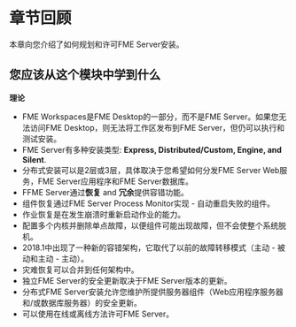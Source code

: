 # 章节回顾

本章向您介绍了如何规划和许可FME Server安装。

## 您应该从这个模块中学到什么

**理论**

* FME Workspaces是FME Desktop的一部分，而不是FME Server。如果您无法访问FME Desktop，则无法将工作区发布到FME Server，但仍可以执行和测试安装。
* FME Server有多种安装类型: **Express, Distributed/Custom, Engine, and Silent**.
* 分布式安装可以是2层或3层，具体取决于您希望如何分发FME Server Web服务，FME Server应用程序和FME Server数据库。
* FFME Server通过**恢复** and **冗余**提供容错功能。
* 组件恢复通过FME Server Process Monitor实现 - 自动重启失败的组件。
* 作业恢复是在发生崩溃时重新启动作业的能力。
* 配置多个内核并删除单点故障，以便组件可能出现故障，但不会使整个系统脱机。
* 2018.1中出现了一种新的容错架构，它取代了以前的故障转移模式（主动 - 被动和主动 - 主动）。
* 灾难恢复可以合并到任何架构中。
* 独立FME Server的安全更新取决于FME Server版本的更新。
* 分布式FME Server安装允许您维护所提供服务器组件（Web应用程序服务器和/或数据库服务器）的安全更新。
* 可以使用在线或离线方法许可FME Server。

